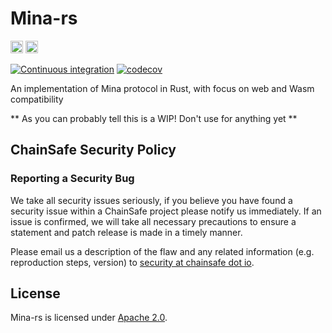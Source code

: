 # Mina-rs

[<img alt="Apache License" src="https://img.shields.io/badge/License-Apache%202.0-blue.svg?style=for-the-badge" height="20">](https://opensource.org/licenses/Apache-2.0)
[<img alt="Discord" src="https://img.shields.io/discord/593655374469660673.svg?style=for-the-badge&label=Discord&logo=discord" height="20">](https://discord.gg/Vx4uHpNM)

[![Continuous integration](https://github.com/ChainSafe/mina-rs/actions/workflows/build-and-test.yml/badge.svg?branch=main)](https://github.com/ChainSafe/mina-rs/actions/workflows/build-and-test.yml)
[![codecov](https://codecov.io/gh/ChainSafe/mina-rs/branch/main/graph/badge.svg?token=7YXISNRW48)](https://codecov.io/gh/ChainSafe/mina-rs)

An implementation of Mina protocol in Rust, with focus on web and Wasm compatibility

** As you can probably tell this is a WIP! Don't use for anything yet **

## ChainSafe Security Policy

### Reporting a Security Bug

We take all security issues seriously, if you believe you have found a security issue within a ChainSafe
project please notify us immediately. If an issue is confirmed, we will take all necessary precautions 
to ensure a statement and patch release is made in a timely manner.

Please email us a description of the flaw and any related information (e.g. reproduction steps, version) to
[security at chainsafe dot io](mailto:security@chainsafe.io).

## License 
Mina-rs is licensed under [Apache 2.0](https://github.com/ChainSafe/mina-rs/blob/main/LICENSE).
